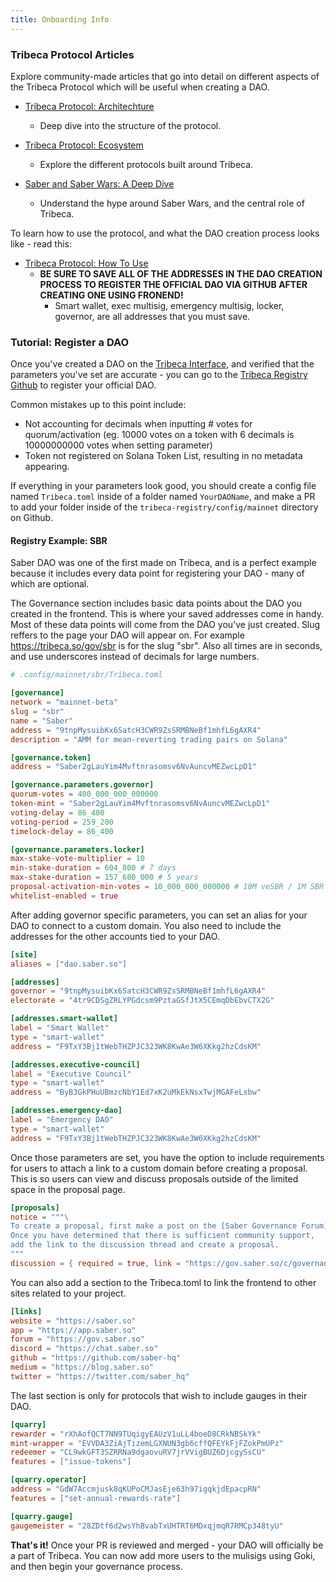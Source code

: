 ```yaml
---
title: Onboarding Info
---
```


### Tribeca Protocol Articles

Explore community-made articles that go into detail on different aspects of the Tribeca Protocol which will be useful when creating a DAO.

- [Tribeca Protocol: Architechture](https://medium.com/@solien_/tribeca-protocol-architecture-23a719ccea12)

  - Deep dive into the structure of the protocol.

- [Tribeca Protocol: Ecosystem](https://medium.com/@solien_/tribeca-protocol-ecosystem-e140da1fbd90)

  - Explore the different protocols built around Tribeca.

- [Saber and Saber Wars: A Deep Dive](https://stakedsol.substack.com/p/saber-and-the-saber-wars-a-deep-dive?utm_source=twitter&s=r)
  - Understand the hype around Saber Wars, and the central role of Tribeca.

To learn how to use the protocol, and what the DAO creation process looks like - read this:

- [Tribeca Protocol: How To Use](https://medium.com/@solien_/tribeca-protocol-how-to-use-e0c0bb929b4f)
  - **BE SURE TO SAVE ALL OF THE ADDRESSES IN THE DAO CREATION PROCESS TO REGISTER THE OFFICIAL DAO VIA GITHUB AFTER CREATING ONE USING FRONEND!**
    - Smart wallet, exec multisig, emergency multisig, locker, governor, are all addresses that you must save.

### Tutorial: Register a DAO

Once you've created a DAO on the [Tribeca Interface](https://tribeca.so/onboarding/dao), and verified that the parameters you've set are accurate - you can go to the [Tribeca Registry Github](https://github.com/TribecaHQ/tribeca-registry/tree/master/config/mainnet) to register your official DAO.

Common mistakes up to this point include:

- Not accounting for decimals when inputting # votes for quorum/activation (eg. 10000 votes on a token with 6 decimals is 10000000000 votes when setting parameter)
- Token not registered on Solana Token List, resulting in no metadata appearing.

If everything in your parameters look good, you should create a config file named `Tribeca.toml` inside of a folder named `YourDAOName`, and make a PR to add your folder inside of the `tribeca-registry/config/mainnet` directory on Github.

#### Registry Example: SBR

Saber DAO was one of the first made on Tribeca, and is a perfect example because it includes every data point for registering your DAO - many of which are optional.

The Governance section includes basic data points about the DAO you created in the frontend. This is where your saved addresses come in handy. Most of these data points will come from the DAO you've just created. Slug reffers to the page your DAO will appear on. For example https://tribeca.so/gov/sbr is for the slug "sbr". Also all times are in seconds, and use underscores instead of decimals for large numbers.

```toml
# .config/mainnet/sbr/Tribeca.toml

[governance]
network = "mainnet-beta"
slug = "sbr"
name = "Saber"
address = "9tnpMysuibKx6SatcH3CWR9ZsSRMBNeBf1mhfL6gAXR4"
description = "AMM for mean-reverting trading pairs on Solana"

[governance.token]
address = "Saber2gLauYim4Mvftnrasomsv6NvAuncvMEZwcLpD1"

[governance.parameters.governor]
quorum-votes = 400_000_000_000000
token-mint = "Saber2gLauYim4Mvftnrasomsv6NvAuncvMEZwcLpD1"
voting-delay = 86_400
voting-period = 259_200
timelock-delay = 86_400

[governance.parameters.locker]
max-stake-vote-multiplier = 10
min-stake-duration = 604_800 # 7 days
max-stake-duration = 157_680_000 # 5 years
proposal-activation-min-votes = 10_000_000_000000 # 10M veSBR / 1M SBR
whitelist-enabled = true
```

After adding governor specific parameters, you can set an alias for your DAO to connect to a custom domain. You also need to include the addresses for the other accounts tied to your DAO.

```toml
[site]
aliases = ["dao.saber.so"]

[addresses]
governor = "9tnpMysuibKx6SatcH3CWR9ZsSRMBNeBf1mhfL6gAXR4"
electorate = "4tr9CDSgZRLYPGdcsm9PztaGSfJtX5CEmqDbEbvCTX2G"

[addresses.smart-wallet]
label = "Smart Wallet"
type = "smart-wallet"
address = "F9TxY3Bj1tWebTHZPJC323WK8KwAe3W6XKkg2hzCdsKM"

[addresses.executive-council]
label = "Executive Council"
type = "smart-wallet"
address = "ByB3GkPHuUBmzcNbY1Ed7xK2uMkEkNsxTwjMGAFeLsbw"

[addresses.emergency-dao]
label = "Emergency DAO"
type = "smart-wallet"
address = "F9TxY3Bj1tWebTHZPJC323WK8KwAe3W6XKkg2hzCdsKM"
```

Once those parameters are set, you have the option to include requirements for users to attach a link to a custom domain before creating a proposal. This is so users can view and discuss proposals outside of the limited space in the proposal page.

```toml
[proposals]
notice = """\
To create a proposal, first make a post on the [Saber Governance Forum](https://gov.saber.so/c/governance/6).
Once you have determined that there is sufficient community support,
add the link to the discussion thread and create a proposal.
"""
discussion = { required = true, link = "https://gov.saber.so/c/governance/6", prefix = "https://gov.saber.so/t/" }
```

You can also add a section to the Tribeca.toml to link the frontend to other sites related to your project.

```toml
[links]
website = "https://saber.so"
app = "https://app.saber.so"
forum = "https://gov.saber.so"
discord = "https://chat.saber.so"
github = "https://github.com/saber-hq"
medium = "https://blog.saber.so"
twitter = "https://twitter.com/saber_hq"
```

The last section is only for protocols that wish to include gauges in their DAO.

```toml
[quarry]
rewarder = "rXhAofQCT7NN9TUqigyEAUzV1uLL4boeD8CRkNBSkYk"
mint-wrapper = "EVVDA3ZiAjTizemLGXNUN3gb6cffQFEYkFjFZokPmUPz"
redeemer = "CL9wkGFT3SZRRNa9dgaovuRV7jrVVigBUZ6DjcgySsCU"
features = ["issue-tokens"]

[quarry.operator]
address = "GdW7Accmjusk8qKUPoCMJasEje63h97igqkjdEpacpRN"
features = ["set-annual-rewards-rate"]

[quarry.gauge]
gaugemeister = "28ZDtf6d2wsYhBvabTxUHTRT6MDxqjmqR7RMCp348tyU"
```

**That's it!** Once your PR is reviewed and merged - your DAO will officially be a part of Tribeca. You can now add more users to the mulisigs using Goki, and then begin your governance process.
